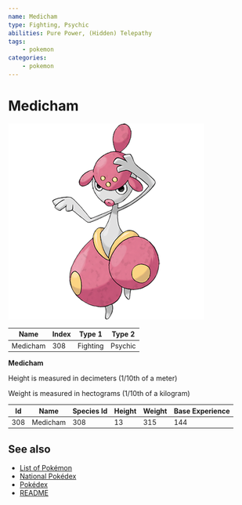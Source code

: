 ```yaml
---
name: Medicham
type: Fighting, Psychic
abilities: Pure Power, (Hidden) Telepathy
tags:
    - pokemon
categories:
    - pokemon
---
```


# Medicham


![Medicham](images/308.png)

| **Name** | **Index** | **Type 1** | **Type 2** |
|----|----|----|----|
| Medicham | 308 | Fighting | Psychic  |

**Medicham** 


Height is measured in decimeters (1/10th of a meter)

Weight is measured in hectograms (1/10th of a kilogram)

| **Id** | **Name** | **Species Id** | **Height** | **Weight** | **Base Experience** |
|--------|----------|----------------|------------|------------|---------------------|
| 308 | Medicham | 308 | 13 | 315 | 144 |


## See also

- [List of Pokémon](../pokemon.md)
- [National Pokédex](../national_pokedex.md)
- [Pokédex](../pokedex.md)
- [README](../README.md)
